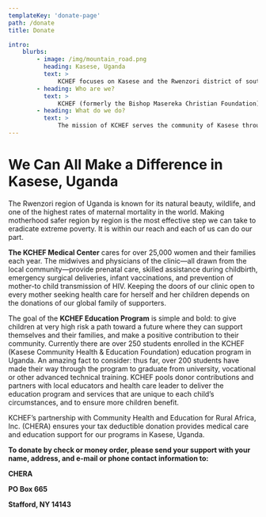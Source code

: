 ```yaml
---
templateKey: 'donate-page'
path: /donate
title: Donate

intro:
    blurbs:
        - image: /img/mountain_road.png
          heading: Kasese, Uganda
          text: >
              KCHEF focuses on Kasese and the Rwenzori district of southwestern Uganda. Although a community of extreme poverty, it holds extraordinary resilience and promise for a future in local leadership who believe in and meet high standards for transparency and competence in health and education services.
        - heading: Who are we?
          text: >
              KCHEF (formerly the Bishop Masereka Christian Foundation) is a collaboration of Ugandans and U.S. supporters to develop and achieve self-sufficiency. As a locally-led organization, KCHEF represents the single most effective way to empower a community in a region severely impacted by conflict, disease, and extreme poverty.
        - heading: What do we do?
          text: >
              The mission of KCHEF serves the community of Kasese through health care for women and infants and education for children.
---
```


# We Can All Make a Difference in Kasese, Uganda

The Rwenzori region of Uganda is known for its natural beauty, wildlife, and one of the highest rates of maternal mortality in the world. Making motherhood safer region by region is the most effective step we can take to eradicate extreme poverty. It is within our reach and each of us can do our part.

**The KCHEF Medical Center** cares for over 25,000 women and their families each year. The midwives and physicians of the clinic—all drawn from the local community—provide prenatal care, skilled assistance during childbirth, emergency surgical deliveries, infant vaccinations, and prevention of mother-to child transmission of HIV. Keeping the doors of our clinic open to every mother seeking health care for herself and her children depends on the donations of our global family of supporters.

The goal of the **KCHEF Education Program** is simple and bold: to give children at very high risk a path toward a future where they can support themselves and their families, and make a positive contribution to their community. Currently there are over 250 students enrolled in the KCHEF (Kasese Community Health & Education Foundation) education program in Uganda. An amazing fact to consider: thus far, over 200 students have made their way through the program to graduate from university, vocational or other advanced technical training. KCHEF pools donor contributions and partners with local educators and health care leader to deliver the education program and services that are unique to each child’s circumstances, and to ensure more children benefit.

KCHEF’s partnership with Community Health and Education for Rural Africa, Inc. (CHERA) ensures your tax deductible donation provides medical care and education support for our programs in Kasese, Uganda.

**To donate by check or money order, please send your support with your name, address, and e-mail or phone contact information to:**

**CHERA**

**PO Box 665**

**Stafford, NY 14143**
